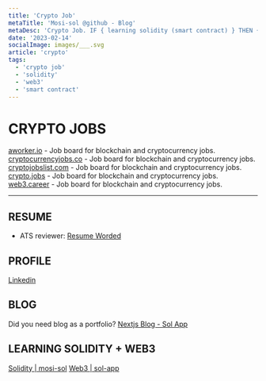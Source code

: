 ```yaml
---
title: 'Crypto Job'
metaTitle: 'Mosi-sol @github - Blog'
metaDesc: 'Crypto Job. IF { learning solidity (smart contract) } THEN { freedom on job & life };'
date: '2023-02-14'
socialImage: images/___.svg
article: 'crypto'
tags:
  - 'crypto job'
  - 'solidity'
  - 'web3'
  - 'smart contract'
---
```


# CRYPTO JOBS
[aworker.io](https://aworker.io/) - Job board for blockchain and cryptocurrency jobs. \
[cryptocurrencyjobs.co](https://cryptocurrencyjobs.co/) - Job board for blockchain and cryptocurrency jobs. \
[cryptojobslist.com](https://cryptojobslist.com/) - Job board for blockchain and cryptocurrency jobs. \
[crypto.jobs](https://crypto.jobs/) - Job board for blockchain and cryptocurrency jobs. \
[web3.career](https://web3.career/) - Job board for blockchain and cryptocurrency jobs.

---

## RESUME 
- ATS reviewer: [Resume Worded](https://resumeworded.com/) 

## PROFILE
[Linkedin](https://www.linkedin.com/) 

## BLOG 
Did you need blog as a portfolio? [Nextjs Blog - Sol App](https://github.com/sol-app/blog#use-this-blog-for-your-project) 

## LEARNING SOLIDITY + WEB3
[Solidity | mosi-sol](https://github.com/mosi-sol) 
[Web3 | sol-app](https://github.com/sol-app) 
